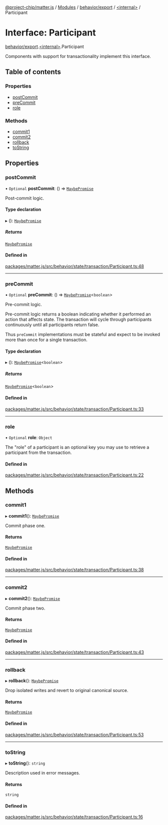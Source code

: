 [@project-chip/matter.js](../README.md) / [Modules](../modules.md) / [behavior/export](../modules/behavior_export.md) / [\<internal\>](../modules/behavior_export._internal_.md) / Participant

# Interface: Participant

[behavior/export](../modules/behavior_export.md).[\<internal\>](../modules/behavior_export._internal_.md).Participant

Components with support for transactionality implement this interface.

## Table of contents

### Properties

- [postCommit](behavior_export._internal_.Participant.md#postcommit)
- [preCommit](behavior_export._internal_.Participant.md#precommit)
- [role](behavior_export._internal_.Participant.md#role)

### Methods

- [commit1](behavior_export._internal_.Participant.md#commit1)
- [commit2](behavior_export._internal_.Participant.md#commit2)
- [rollback](behavior_export._internal_.Participant.md#rollback)
- [toString](behavior_export._internal_.Participant.md#tostring)

## Properties

### postCommit

• `Optional` **postCommit**: () => [`MaybePromise`](../modules/util_export.md#maybepromise)

Post-commit logic.

#### Type declaration

▸ (): [`MaybePromise`](../modules/util_export.md#maybepromise)

##### Returns

[`MaybePromise`](../modules/util_export.md#maybepromise)

#### Defined in

[packages/matter.js/src/behavior/state/transaction/Participant.ts:48](https://github.com/project-chip/matter.js/blob/6d3b6a5d957d88a9231d6ecab4bb41f8133112be/packages/matter.js/src/behavior/state/transaction/Participant.ts#L48)

___

### preCommit

• `Optional` **preCommit**: () => [`MaybePromise`](../modules/util_export.md#maybepromise)\<`boolean`\>

Pre-commit logic.

Pre-commit logic returns a boolean indicating whether it performed an action that affects state.  The transaction
will cycle through participants continuously until all participants return false.

Thus `preCommit` implementations must be stateful and expect to be invoked more than once for a single
transaction.

#### Type declaration

▸ (): [`MaybePromise`](../modules/util_export.md#maybepromise)\<`boolean`\>

##### Returns

[`MaybePromise`](../modules/util_export.md#maybepromise)\<`boolean`\>

#### Defined in

[packages/matter.js/src/behavior/state/transaction/Participant.ts:33](https://github.com/project-chip/matter.js/blob/6d3b6a5d957d88a9231d6ecab4bb41f8133112be/packages/matter.js/src/behavior/state/transaction/Participant.ts#L33)

___

### role

• `Optional` **role**: `Object`

The "role" of a participant is an optional key you may use to retrieve
a participant from the transaction.

#### Defined in

[packages/matter.js/src/behavior/state/transaction/Participant.ts:22](https://github.com/project-chip/matter.js/blob/6d3b6a5d957d88a9231d6ecab4bb41f8133112be/packages/matter.js/src/behavior/state/transaction/Participant.ts#L22)

## Methods

### commit1

▸ **commit1**(): [`MaybePromise`](../modules/util_export.md#maybepromise)

Commit phase one.

#### Returns

[`MaybePromise`](../modules/util_export.md#maybepromise)

#### Defined in

[packages/matter.js/src/behavior/state/transaction/Participant.ts:38](https://github.com/project-chip/matter.js/blob/6d3b6a5d957d88a9231d6ecab4bb41f8133112be/packages/matter.js/src/behavior/state/transaction/Participant.ts#L38)

___

### commit2

▸ **commit2**(): [`MaybePromise`](../modules/util_export.md#maybepromise)

Commit phase two.

#### Returns

[`MaybePromise`](../modules/util_export.md#maybepromise)

#### Defined in

[packages/matter.js/src/behavior/state/transaction/Participant.ts:43](https://github.com/project-chip/matter.js/blob/6d3b6a5d957d88a9231d6ecab4bb41f8133112be/packages/matter.js/src/behavior/state/transaction/Participant.ts#L43)

___

### rollback

▸ **rollback**(): [`MaybePromise`](../modules/util_export.md#maybepromise)

Drop isolated writes and revert to original canonical source.

#### Returns

[`MaybePromise`](../modules/util_export.md#maybepromise)

#### Defined in

[packages/matter.js/src/behavior/state/transaction/Participant.ts:53](https://github.com/project-chip/matter.js/blob/6d3b6a5d957d88a9231d6ecab4bb41f8133112be/packages/matter.js/src/behavior/state/transaction/Participant.ts#L53)

___

### toString

▸ **toString**(): `string`

Description used in error messages.

#### Returns

`string`

#### Defined in

[packages/matter.js/src/behavior/state/transaction/Participant.ts:16](https://github.com/project-chip/matter.js/blob/6d3b6a5d957d88a9231d6ecab4bb41f8133112be/packages/matter.js/src/behavior/state/transaction/Participant.ts#L16)
